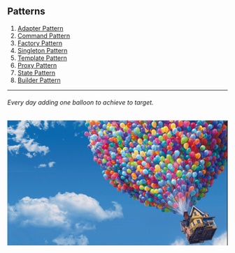 ## Patterns
1) [Adapter Pattern](https://github.com/MedetHasanUgurlu/Design-Patterns/tree/master/src/main/java/org/medron/adapterpattern)
2) [Command Pattern](https://github.com/MedetHasanUgurlu/Design-Patterns/tree/master/src/main/java/org/medron/commandpattern)
3) [Factory Pattern](https://github.com/MedetHasanUgurlu/Design-Patterns/tree/master/src/main/java/org/medron/factorypattern)
4) [Singleton Pattern](https://github.com/MedetHasanUgurlu/Design-Patterns/tree/master/src/main/java/org/medron/singletonpattern)
5) [Template Pattern](https://github.com/MedetHasanUgurlu/Design-Patterns/tree/master/src/main/java/org/medron/templatepattern)
6) [Proxy Pattern](https://github.com/MedetHasanUgurlu/Design-Patterns/tree/master/src/main/java/org/medron/proxypattern)
7) [State Pattern](https://github.com/MedetHasanUgurlu/Design-Patterns/tree/master/src/main/java/org/medron/statepattern)
8) [Builder Pattern](https://github.com/MedetHasanUgurlu/Design-Patterns/tree/master/src/main/java/org/medron/builderpattern)
***
###### Every day adding one balloon to achieve to target.

![img_1.png](img_1.png)
